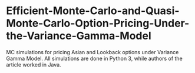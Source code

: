 # Efficient-Monte-Carlo-and-Quasi-Monte-Carlo-Option-Pricing-Under-the-Variance-Gamma-Model
MC simulations for pricing Asian and Lookback options under Variance Gamma Model.
All simulations are done in Python 3, while authors of the article worked in Java.
